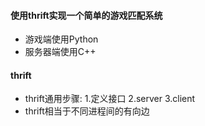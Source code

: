 #### 使用thrift实现一个简单的游戏匹配系统
- 游戏端使用Python
- 服务器端使用C++

#### thrift
- thrift通用步骤: 1.定义接口 2.server 3.client
- thrift相当于不同进程间的有向边
